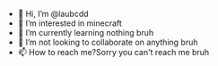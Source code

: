 - 👋 Hi, I’m @laubcdd
- 👀 I’m interested in minecraft
- 🌱 I’m currently learning nothing bruh
- 💞️ I’m not looking to collaborate on anything bruh
- 📫 How to reach me?Sorry you can't reach me bruh










<!---
Hey,go back!There have nothing!
--->
